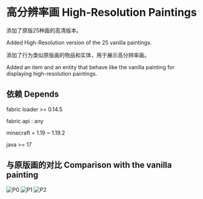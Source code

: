 # 高分辨率画 High-Resolution Paintings

添加了原版25种画的高清版本。

Added High-Resolution version of the 25 vanilla paintings.

添加了行为类似原版画的物品和实体，用于展示高分辨率画。

Added an item and an entity that behave like the vanilla painting for displaying high-resolution paintings.

## 依赖 Depends

fabric loader >= 0.14.5

fabric api : any

minecraft = 1.19 ~ 1.19.2

java >= 17

## 与原版画的对比 Comparison with the vanilla painting

![P0](https://iili.io/HnVQ4Zg.png)
![P1](https://iili.io/HnVQrwF.png)
![P2](https://iili.io/HnVQgu1.png)
